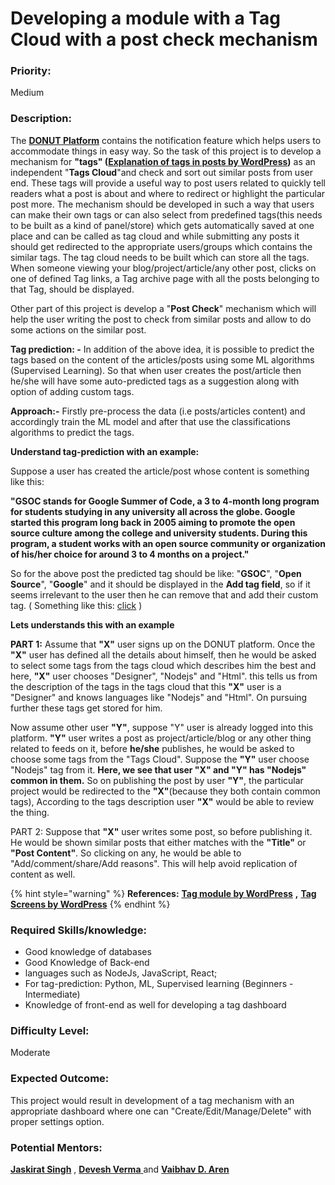 # Developing a module with a Tag Cloud with a post check mechanism

### **Priority:** 

Medium

### **Description:**

 The [**DONUT Platform**](https://github.com/codeuino/Social-Platform-Donut) contains the notification feature which helps users to accommodate things in easy way. So the task of this project is to develop a mechanism for **"tags" \(**[**Explanation of tags in posts by WordPress**](https://en.support.wordpress.com/posts/tags/)**\)** as an independent "**Tags Cloud**"and check and sort out similar posts from user end. These tags will provide a useful way to post users related to quickly tell readers what a post is about and where to redirect or highlight the particular post more. The mechanism should be developed in such a way that users can make their own tags or can also select from predefined tags\(this needs to be built as a kind of panel/store\) which gets automatically saved at one place and can be called as tag cloud and while submitting any posts it should get redirected to the appropriate users/groups which contains the similar tags. The tag cloud needs to be built which can store all the tags. When someone viewing your blog/project/article/any other post, clicks on one of defined Tag links, a Tag archive page with all the posts belonging to that Tag, should be displayed.

Other part of this project is develop a "**Post Check**" mechanism which will help the user writing the post to check from similar posts and allow to do some actions on the similar post.

**Tag prediction: -** In addition of the above idea, it is possible to predict the tags based on the content of the articles/posts using some ML algorithms \(Supervised Learning\). So that when user creates the post/article then he/she will have some auto-predicted tags as a suggestion along with option of adding custom tags.

**Approach:-** Firstly pre-process the data \(i.e posts/articles content\) and accordingly train the ML model and after that use the classifications algorithms to predict the tags.

**Understand tag-prediction with an example:**

Suppose a user has created the article/post whose content is something like this:

**"**GSOC stands for Google Summer of Code, a 3 to 4-month long program for students studying in any university all across the globe. Google started this program long back in 2005 aiming to promote the open source culture among the college and university students. During this program, a student works with an open source community or organization of his/her choice for around 3 to 4 months on a project.**"**

So for the above post the predicted tag should be like: "**GSOC**", "**Open Source**", "**Google**" and it should be displayed in the **Add tag field**, so if it seems irrelevant to the user then he can remove that and add their custom tag. \( Something like this: [click](https://raw.githubusercontent.com/olahol/react-tagsinput/HEAD/example/demo.gif) \)

**Lets understands this with an example**

**PART 1:** Assume that **"X"** user signs up on the DONUT platform. Once the **"X"** user has defined all the details about himself, then he would be asked to select some tags from the tags cloud which describes him the best and here, **"X"** user chooses "Designer", "Nodejs" and "Html". this tells us from the description of the tags in the tags cloud that this **"X"** user is a "Designer" and knows languages like "Nodejs" and "Html". On pursuing further these tags get stored for him.

Now assume other user **"Y"**, suppose "Y" user is already logged into this platform. **"Y"** user writes a post as project/article/blog or any other thing related to feeds on it, before **he/she** publishes, he would be asked to choose some tags from the "Tags Cloud". Suppose the **"Y"** user choose "Nodejs" tag from it. **Here, we see that user "X" and "Y" has "Nodejs" common in them.** So on publishing the post by user **"Y"**, the particular project would be redirected to the **"X"**\(because they both contain common tags\), According to the tags description user **"X"** would be able to review the thing.

PART 2: Suppose that **"X"** user writes some post, so before publishing it. He would be shown similar posts that either matches with the **"Title"** or **"Post Content"**. So clicking on any, he would be able to "Add/comment/share/Add reasons". This will help avoid replication of content as well.

{% hint style="warning" %}
**References:** [**Tag module by WordPress**](https://en.support.wordpress.com/posts/tags/) **,** [**Tag Screens by WordPress**](https://en.support.wordpress.com/posts/tags/)
{% endhint %}

### **Required Skills/knowledge:**

* Good knowledge of databases
* Good Knowledge of Back-end
* languages such as NodeJs, JavaScript, React;
* For tag-prediction: Python, ML, Supervised learning \(Beginners - Intermediate\)
* Knowledge of front-end as well for developing a tag dashboard

### **Difficulty Level:** 

Moderate

### **Expected Outcome:** 

This project would result in development of a tag mechanism with an appropriate dashboard where one can "Create/Edit/Manage/Delete" with proper settings option.

### **Potential Mentors:**

[**Jaskirat Singh**](https://github.com/jaskirat2000) , [**Devesh Verma** ](https://github.com/devesh-verma) and [**Vaibhav D. Aren** ](https://github.com/vaibhavdaren)



